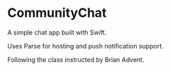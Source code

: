 # CommunityChat
A simple chat app built with Swift.

Uses Parse for hosting and push notification support.

Following the class instructed by Brian Advent.
